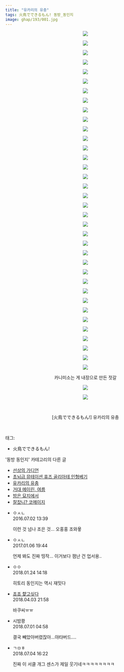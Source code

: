 ```yaml
---
title: "유카리의 유충"
tags: 火鳥でできるもん! 동방_동인지
image: ghap/193/001.jpg
---
```

<div class="article">
<p style="text-align: center; clear: none; float: none;"><img src="{{ site.nasurl }}/ghap/193/001.jpg"/></p>
<p style="text-align: center; clear: none; float: none;"><img src="{{ site.nasurl }}/ghap/193/002.jpg"/></p>
<p style="text-align: center; clear: none; float: none;"><img src="{{ site.nasurl }}/ghap/193/003.jpg"/></p>
<p style="text-align: center; clear: none; float: none;"><img src="{{ site.nasurl }}/ghap/193/004.jpg"/></p>
<p style="text-align: center; clear: none; float: none;"><img src="{{ site.nasurl }}/ghap/193/005.jpg"/></p>
<p style="text-align: center; clear: none; float: none;"><img src="{{ site.nasurl }}/ghap/193/006.jpg"/></p>
<p style="text-align: center; clear: none; float: none;"><img src="{{ site.nasurl }}/ghap/193/007.jpg"/></p>
<p style="text-align: center; clear: none; float: none;"><img src="{{ site.nasurl }}/ghap/193/008.jpg"/></p>
<p style="text-align: center; clear: none; float: none;"><img src="{{ site.nasurl }}/ghap/193/009.jpg"/></p>
<p style="text-align: center; clear: none; float: none;"><img src="{{ site.nasurl }}/ghap/193/010.jpg"/></p>
<p style="text-align: center; clear: none; float: none;"><img src="{{ site.nasurl }}/ghap/193/011.jpg"/></p>
<p style="text-align: center; clear: none; float: none;"><img src="{{ site.nasurl }}/ghap/193/012.jpg"/></p>
<p style="text-align: center; clear: none; float: none;"><img src="{{ site.nasurl }}/ghap/193/013.jpg"/></p>
<p style="text-align: center; clear: none; float: none;"><img src="{{ site.nasurl }}/ghap/193/014.jpg"/></p>
<p style="text-align: center; clear: none; float: none;"><img src="{{ site.nasurl }}/ghap/193/015.jpg"/></p>
<p style="text-align: center; clear: none; float: none;"><img src="{{ site.nasurl }}/ghap/193/016.jpg"/></p>
<p style="text-align: center; clear: none; float: none;"><img src="{{ site.nasurl }}/ghap/193/017.jpg"/></p>
<p style="text-align: center; clear: none; float: none;"><img src="{{ site.nasurl }}/ghap/193/018.jpg"/></p>
<p style="text-align: center; clear: none; float: none;"><img src="{{ site.nasurl }}/ghap/193/019.jpg"/></p>
<p style="text-align: center; clear: none; float: none;"><img src="{{ site.nasurl }}/ghap/193/020.jpg"/></p>
<p style="text-align: center; clear: none; float: none;"><img src="{{ site.nasurl }}/ghap/193/021.jpg"/></p>
<p style="text-align: center; clear: none; float: none;"><img src="{{ site.nasurl }}/ghap/193/022.jpg"/></p>
<p style="text-align: center; clear: none; float: none;"><img src="{{ site.nasurl }}/ghap/193/023.jpg"/></p>
<p style="text-align: center; clear: none; float: none;"><img src="{{ site.nasurl }}/ghap/193/024.jpg"/></p>
<p style="text-align: center; clear: none; float: none;"><img src="{{ site.nasurl }}/ghap/193/025.jpg"/></p>
<p style="text-align: center; clear: none; float: none;"><img src="{{ site.nasurl }}/ghap/193/026.jpg"/></p>
<p style="text-align: center; clear: none; float: none;"><img src="{{ site.nasurl }}/ghap/193/027.jpg"/></p>
<p style="text-align: center; clear: none; float: none;"><img src="{{ site.nasurl }}/ghap/193/028.jpg"/></p>
<p style="text-align: center; clear: none; float: none;"><img src="{{ site.nasurl }}/ghap/193/029.jpg"/></p>
<p style="text-align: center; clear: none; float: none;"><img src="{{ site.nasurl }}/ghap/193/030.jpg"/></p>
<p style="text-align: center; clear: none; float: none;"><img src="{{ site.nasurl }}/ghap/193/031.jpg"/></p>
<p style="text-align: center; clear: none; float: none;"><img src="{{ site.nasurl }}/ghap/193/032.jpg"/></p>
<p style="text-align: center; clear: none; float: none;"><img src="{{ site.nasurl }}/ghap/193/033.jpg"/></p>
<p style="text-align: center; clear: none; float: none;"><img src="{{ site.nasurl }}/ghap/193/034.jpg"/></p>
<p style="text-align: center; clear: none; float: none;"><img src="{{ site.nasurl }}/ghap/193/035.jpg"/></p>
<p style="text-align: center; clear: none; float: none;"><img src="{{ site.nasurl }}/ghap/193/036.jpg"/></p>
<p style="text-align: center; clear: none; float: none;">카니미소는 게 내장으로 만든 젓갈</p>
<p style="text-align: center; clear: none; float: none;"><img src="{{ site.nasurl }}/ghap/193/037.jpg"/></p>
<p style="text-align: center; clear: none; float: none;"><img src="{{ site.nasurl }}/ghap/193/038.jpg"/></p>
<p style="text-align: center; clear: none; float: none;"><br/></p>
<p style="text-align: center; clear: none; float: none;">[火鳥でできるもん!] 유카리의 유충</p>
<p><br/></p>
</div><div class="tagTrail">
<p>태그: </p>
<ul>
<li>火鳥でできるもん!</li>
</ul>
</div><div class="another">
<p>'동방 동인지' 카테고리의 다른 글</p>
<ul>
<li><a href="/2016-06-18-ghap_195">선상의 가디언</a></li>
<li><a href="/2016-06-18-ghap_194">초뇌급 뮤테이션 휴즈 골리아테 인형베기</a></li>
<li><a href="/2016-06-18-ghap_193">유카리의 유충</a></li>
<li><a href="/2016-06-18-ghap_192">거대 메이린, 여름</a></li>
<li><a href="/2016-06-18-ghap_191">밤은 묘지에서</a></li>
<li><a href="/2016-06-18-ghap_190">잘잤니? 코메이지</a></li>
</ul>
</div><div class="cb_module cb_fluid">
<div class="cb_wrt cb_profile">
<div class="comment">
<ul>
<li class="cb_thumb_off" id="comment14745802">
<div class="cb_comment_area">
<div class="cb_info_area">
<div class="cb_section">
<span class="cb_nick_name">ㅇㅅㄴ</span>
</div>
<div class="cb_section">
<span class="cb_date">2016.07.02 13:39 </span>
</div>
</div>
<div class="cb_dsc_comment">
<p class="cb_dsc">
											이런 것 넘나 조은 것... 오홍홍 조와욯
										</p>
</div>
</div></li>
<li class="cb_thumb_off" id="comment14884694">
<div class="cb_comment_area">
<div class="cb_info_area">
<div class="cb_section">
<span class="cb_nick_name">ㅇㅅㄴ</span>
</div>
<div class="cb_section">
<span class="cb_date">2017.01.06 19:44 </span>
</div>
</div>
<div class="cb_dsc_comment">
<p class="cb_dsc">
											언제 봐도 진짜 띵작... 이거보다 잼난 건 업서용.. 
										</p>
</div>
</div></li>
<li class="cb_thumb_off" id="comment15181835">
<div class="cb_comment_area">
<div class="cb_info_area">
<div class="cb_section">
<span class="cb_nick_name">ㅇㅇ</span>
</div>
<div class="cb_section">
<span class="cb_date">2018.01.24 14:18 </span>
</div>
</div>
<div class="cb_dsc_comment">
<p class="cb_dsc">
											히토리 동인지는 역시 재밋다
										</p>
</div>
</div></li>
<li class="cb_thumb_off" id="comment15232663">
<div class="cb_comment_area">
<div class="cb_info_area">
<div class="cb_section">
<span class="cb_nick_name"> <a href="http://aaa" onclick="return openLinkInNewWindow(this)">죠죠 햝고싶다</a></span>
</div>
<div class="cb_section">
<span class="cb_date">2018.04.03 21:58 </span>
</div>
</div>
<div class="cb_dsc_comment">
<p class="cb_dsc">
											바쿠씨ㅠㅠ
										</p>
</div>
</div></li>
<li class="cb_thumb_off" id="comment15279160">
<div class="cb_comment_area">
<div class="cb_info_area">
<div class="cb_section">
<span class="cb_nick_name">시밤쾅</span>
</div>
<div class="cb_section">
<span class="cb_date">2018.07.01 04:58 </span>
</div>
</div>
<div class="cb_dsc_comment">
<p class="cb_dsc">
											결국 빼았아버렸잖아...야타버드....
										</p>
</div>
</div></li>
<li class="cb_thumb_off" id="comment15280592">
<div class="cb_comment_area">
<div class="cb_info_area">
<div class="cb_section">
<span class="cb_nick_name">ㄱㅁㅎ</span>
</div>
<div class="cb_section">
<span class="cb_date">2018.07.04 16:22 </span>
</div>
</div>
<div class="cb_dsc_comment">
<p class="cb_dsc">
											진짜 이 서클 개그 센스가 제일 웃기네ㅋㅋㅋㅋㅋㅋㅋㅋ
										</p>
</div>
</div></li>
</ul>
</div>
</div><!-- commentList close -->
</div>